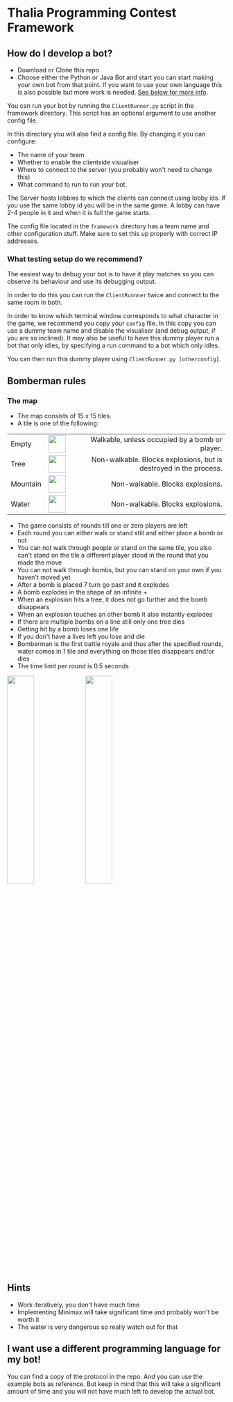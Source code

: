 # Thalia Programming Contest Framework

## How do I develop a bot?
- Download or Clone this repo
- Choose either the Python or Java Bot and start you can start making your 
    own bot from that point. If you want to use your own language this is also 
    possible but more work is needed. [See below for more info](#my-own-language).
    
You can run your bot by running the ```ClientRunner.py``` script in the framework directory.
This script has an optional argument to use another config file.

In this directory you will also find a config file. By changing it you can configure:
- The name of your team
- Whether to enable the clientside visualiser
- Where to connect to the server (you probably won't need to change this)
- What command to run to run your bot.

The Server hosts lobbies to which the clients can connect using lobby ids.
If you use the same lobby id you will be in the same game. A lobby can have 2-4
people in it and when it is full the game starts.

The config file located in the `framework` directory has a team name and other
configuration stuff. Make sure to set this up properly with correct IP addresses.

### What testing setup do we recommend?
The easiest way to debug your bot is to have it play matches so you can observe its behaviour and use its debugging output.

In order to do this you can run the `ClientRunnner` twice and connect to the same room in both.

In order to know which terminal window corresponds to what character in the game, we recommend you copy your `config` file.
In this copy you can use a dummy team name and disable the visualiser (and debug output, if you are so inclined).
It may also be useful to have this dummy player run a bot that only idles, by specifying a run command to a bot which only idles.

You can then run this dummy player using `ClientRunner.py [otherconfig]`.

## Bomberman rules

### The map
- The map consists of 15 x 15 tiles.
- A tile is one of the following:
  
|          |              |     |
| ---------|:------------:| ---:|
| Empty    | <img src="https://github.com/W-M-T/Thalia-Programming-Contest-Framework/raw/master/framework/img/white-medium-small-square_25fd.png" width="40" height="40" /> | Walkable, unless occupied by a bomb or player. |
| Tree     | <img src="https://github.com/W-M-T/Thalia-Programming-Contest-Framework/raw/master/framework/img/deciduous-tree_1f333.png" width="40" height="40" />     | Non-walkable. Blocks explosions, but is destroyed in the process. |
| Mountain | <img src="https://github.com/W-M-T/Thalia-Programming-Contest-Framework/raw/master/framework/img/mountain_26f0.png" width="40" height="40" /> | Non-walkable. Blocks explosions. |
| Water    | <img src="https://github.com/W-M-T/Thalia-Programming-Contest-Framework/raw/master/framework/img/water-wave_1f30a.png" width="40" height="40" />    | Non-walkable. Blocks explosions. |

- The game consists of rounds till one or zero players are left
- Each round you can either walk or stand still and either place a bomb or not
- You can not walk through people or stand on the same tile, 
  you also can't stand on the tile a different player stood in the round that you made the move
- You can not walk through bombs, but you can stand on your own if you haven't moved yet
- After a bomb is placed 7 turn go past and it explodes
- A bomb explodes in the shape of an infinite +
- When an explosion hits a tree, it does not go further and the bomb disappears
- When an explosion touches an other bomb it also instantly explodes
- If there are multiple bombs on a line still only one tree dies
- Getting hit by a bomb loses one life
- If you don't have a lives left you lose and die
- Bomberman is the first battle royale and thus after the specified rounds, 
  water comes in 1 tile and everything on those tiles disappears and/or dies
- The time limit per round is 0.5 seconds

<img src="https://github.com/W-M-T/Thalia-Programming-Contest-Framework/raw/master/framework/img/example1.png" width="35%" height="auto" /> <img src="https://github.com/W-M-T/Thalia-Programming-Contest-Framework/raw/master/framework/img/example2.png" width="35%" height="auto" />

## Hints
- Work iteratively, you don't have much time
- Implementing Minimax will take significant time and probably won't be worth it
- The water is very dangerous so really watch out for that

## <a name="my-own-language"></a> I want use a different programming language for my bot!
You can find a copy of the protocol in the repo. And you can use the example 
bots as reference. But keep in mind that this will take a significant amount of
time and you will not have much left to develop the actual bot.
